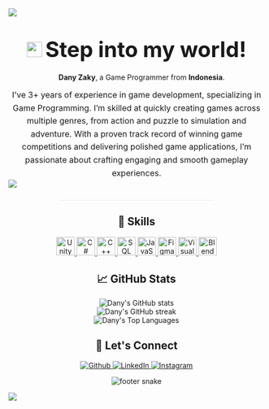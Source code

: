 <!-- horizontal divider (gradient) -->
<img src="https://user-images.githubusercontent.com/73097560/115834477-dbab4500-a447-11eb-908a-139a6edaec5c.gif" />

<h1 align="center">
  <img src="https://emojis.slackmojis.com/emojis/images/1531849430/4246/blob-sunglasses.gif?1531849430" width="30"/>
  <span style="font-size: 1.5em; font-weight: bold;">Step into my world!</span>
</h1>

<p align="center">
  <img src="https://cdn-icons-png.flaticon.com/512/5372/5372807.png" width="16"/>
  <b>Dany Zaky</b>, a Game Programmer from <b>Indonesia</b>.
</p>

<p align="center" style="max-width: 600px; margin: 0 auto; text-align: center; font-size: 1rem; line-height: 1.6;">
  I've 3+ years of experience in game development, specializing in Game Programming. I’m skilled at quickly creating games across multiple genres, from action and puzzle to simulation and adventure. With a proven track record of winning game competitions and delivering polished game applications, I’m passionate about crafting engaging and smooth gameplay experiences.
</p>

<!-- horizontal divider (gradient) -->
<img src="https://user-images.githubusercontent.com/73097560/115834477-dbab4500-a447-11eb-908a-139a6edaec5c.gif" />

<!-- Divider -->
<hr style="border: none; height: 1px; background: #eaeaea; margin: 24px auto; width: 60%;" />

<!-- Skills -->
<h2 align="center">🔧 Skills</h2>
<p align="center">
  <a href="https://unity.com/" target="_blank" rel="noreferrer">
    <img src="https://cdn.jsdelivr.net/gh/devicons/devicon/icons/unity/unity-original.svg" width="36" height="36" alt="Unity" />
  </a>
  <a href="https://learn.microsoft.com/en-us/dotnet/csharp/" target="_blank" rel="noreferrer">
    <img src="https://raw.githubusercontent.com/danielcranney/readme-generator/main/public/icons/skills/csharp-colored.svg" width="36" height="36" alt="C#" />
  </a>
  <a href="https://isocpp.org/" target="_blank" rel="noreferrer">
    <img src="https://raw.githubusercontent.com/danielcranney/readme-generator/main/public/icons/skills/cplusplus-colored.svg" width="36" height="36" alt="C++" />
  </a>
  <a href="https://www.mysql.com/" target="_blank" rel="noreferrer">
    <img src="https://raw.githubusercontent.com/danielcranney/readme-generator/main/public/icons/skills/mysql-colored.svg" width="36" height="36" alt="SQL" />
  </a>
  <a href="https://developer.mozilla.org/en-US/docs/Web/JavaScript" target="_blank" rel="noreferrer">
    <img src="https://raw.githubusercontent.com/danielcranney/readme-generator/main/public/icons/skills/javascript-colored.svg" width="36" height="36" alt="JavaScript" />
  </a>
  <a href="https://www.figma.com/" target="_blank" rel="noreferrer">
    <img src="https://raw.githubusercontent.com/danielcranney/readme-generator/main/public/icons/skills/figma-colored.svg" width="36" height="36" alt="Figma" />
  </a>
  <a href="https://visualstudio.microsoft.com/" target="_blank" rel="noreferrer">
    <img src="https://cdn.jsdelivr.net/gh/devicons/devicon/icons/visualstudio/visualstudio-plain.svg" width="36" height="36" alt="Visual Studio" />
  </a>
  <a href="https://www.blender.org/" target="_blank" rel="noreferrer">
    <img src="https://raw.githubusercontent.com/danielcranney/readme-generator/main/public/icons/skills/blender-colored.svg" width="36" height="36" alt="Blender" />
  </a>
</p>

<!-- Stats -->
<h2 align="center">📈 GitHub Stats</h2>
<p align="center">
  <img src="https://github-readme-stats.vercel.app/api?username=danyzaky&theme=tokyonight&show_icons=true&count_private=true" alt="Dany's GitHub stats" />
  <br />
  <img src="https://github-readme-streak-stats.herokuapp.com/?user=danyzaky&theme=tokyonight" alt="Dany's GitHub streak" />
  <br />
  <img src="https://github-readme-stats.vercel.app/api/top-langs/?username=danyzaky&layout=compact&theme=tokyonight" alt="Dany's Top Languages" />
</p>

<!-- Connect -->
<h2 align="center">🤝 Let's Connect</h2>
<p align="center">
  <a href="https://github.com/danyzaky" target="_blank">
    <img alt="Github" src="https://img.shields.io/badge/GitHub-%2312100E.svg?&style=for-the-badge&logo=Github&logoColor=white" />
  </a>
  <a href="https://www.linkedin.com/in/danyzaky" target="_blank">
    <img alt="LinkedIn" src="https://img.shields.io/badge/linkedin-%230077B5.svg?&style=for-the-badge&logo=linkedin&logoColor=white" />
  </a>
  <a href="https://www.instagram.com/dnyzkyd/" target="_blank">
    <img alt="Instagram" src="https://img.shields.io/badge/instagram-%23E4405F.svg?&style=for-the-badge&logo=instagram&logoColor=white" />
  </a>
</p>

<!-- Footer Snake Again -->
<p align="center">
  <img src="https://raw.githubusercontent.com/mayhemantt/mayhemantt/Update/svg/Bottom.svg" alt="footer snake" />
</p>

<!-- horizontal divider (gradient) -->
<img src="https://user-images.githubusercontent.com/73097560/115834477-dbab4500-a447-11eb-908a-139a6edaec5c.gif" />
